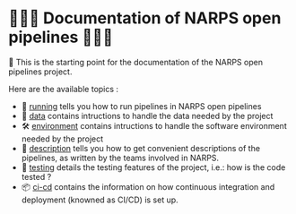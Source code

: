 # :blue_book::blue_book::blue_book: Documentation of NARPS open pipelines :blue_book::blue_book::blue_book:

:mega: This is the starting point for the documentation of the NARPS open pipelines project.

Here are the available topics :

* :runner: [running](/docs/running.md) tells you how to run pipelines in NARPS open pipelines
* :brain: [data](/docs/data.md) contains intructions to handle the data needed by the project
* :hammer_and_wrench: [environment](/docs/environment.md) contains intructions to handle the software environment needed by the project
* :goggles: [description](/docs/description.md) tells you how to get convenient descriptions of the pipelines, as written by the teams involved in NARPS.
* :microscope: [testing](/docs/testing.md) details the testing features of the project, i.e.: how is the code tested ?
* :package: [ci-cd](/docs/ci-cd.md) contains the information on how continuous integration and deployment (knowned as CI/CD) is set up.
